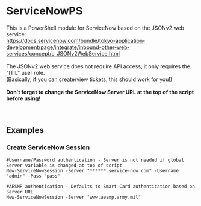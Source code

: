 # ServiceNowPS
This is a PowerShell module for ServiceNow based on the JSONv2 web service:</br>
https://docs.servicenow.com/bundle/tokyo-application-development/page/integrate/inbound-other-web-services/concept/c_JSONv2WebService.html</br></br>
The JSONv2 web service does not require API access, it only requires the "ITIL" user role.</br>(Basically, if you can create/view tickets, this should work for you!)</br></br>
<b>Don't forget to change the ServiceNow Server URL at the top of the script before using!</b></br></br></br>

## Examples
### Create ServiceNow Session
```
#Username/Password authentication - Server is not needed if global Server variable is changed at top of script
New-ServiceNowSession -Server "******.service-now.com" -Username "admin" -Pass "pass"

#AESMP authentication - Defaults to Smart Card authentication based on Server URL
New-ServiceNowSession -Server "www.aesmp.army.mil"
```
